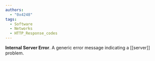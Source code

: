 ```yaml
---
authors: 
  - "0x4248"
tags:
  - Software
  - Networks
  - HTTP_Response_codes
---
```

**Internal Server Error**. A generic error message indicating a [[server]] problem.
